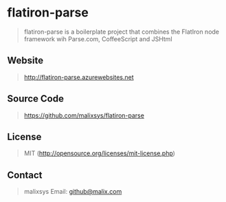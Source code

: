 # flatiron-parse

> flatiron-parse is a boilerplate project that combines the FlatIron node framework wih Parse.com, CoffeeScript and JSHtml 

## Website
> http://flatiron-parse.azurewebsites.net

## Source Code
> https://github.com/malixsys/flatiron-parse

## License
> MIT (http://opensource.org/licenses/mit-license.php)

## Contact
> malixsys
> Email: github@malix.com  
